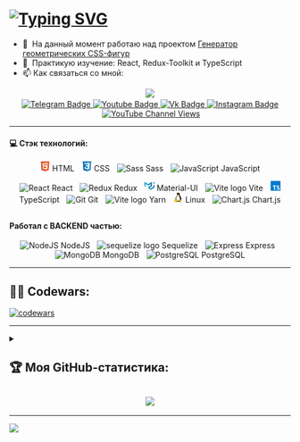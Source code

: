 
# <a href="https://git.io/typing-svg"><img src="https://readme-typing-svg.demolab.com?font=Fira+Code&weight=500&size=22&duration=3000&pause=3000&color=F7F7F7&center=true&vCenter=true&width=500&lines=Frontend-%D1%80%D0%B0%D0%B7%D1%80%D0%B0%D0%B1%D0%BE%D1%82%D1%87%D0%B8%D0%BA+%D0%BD%D0%B0+%D0%B1%D0%B0%D0%B7%D0%B5+ReactJS%E2%9A%A1%EF%B8%8F" alt="Typing SVG" /></a>

* 🚀  На данный момент работаю над проектом [Генератор геометрических CSS-фигур]([(https://github.com/zhebarov-m/interview-helper)])
* 🧠  Практикую изучение: React, Redux-Toolkit и TypeScript
* 📫  Как связаться со мной:

<div id="header" align="center">
  <img src="https://media.giphy.com/media/M9gbBd9nbDrOTu1Mqx/giphy.gif" width="100"/>
</div>
<div id="badges" align="center">
  <a href="https://t.me/Je_M1">
    <img src="https://img.shields.io/badge/Telegram-blue?style=for-the-badge&logo=telegram&logoColor=white" alt="Telegram Badge"/>
  </a>
  <a href="#">
    <img src="https://img.shields.io/badge/YouTube-red?style=for-the-badge&logo=youtube&logoColor=white" alt="Youtube Badge"/>
  </a>
    <a href="https://vk.com/id434638625">
    <img src="https://img.shields.io/badge/vk-blue?style=for-the-badge&logo=vk&logoColor=white" alt="Vk Badge"/>
  </a>
    <a href="your-twitter-URL">
    <img src="https://img.shields.io/badge/Gmail-white?style=for-the-badge&logo=gmail&logoColor=red" alt="Instagram Badge"/>
  </a>
</div>
<div align="center">
<img src="https://komarev.com/ghpvc/?username=zhebarov-m&style=flat-square&color=blue" alt=""/>
  <a href="#" target="_blank">
<img alt="YouTube Channel Views" src="https://img.shields.io/youtube/channel/views/UCxTe-frN6V-x9QEFUnLMerg">
</a>
</div>
<hr>

<h4>💻 Стэк технологий:</h4>

<!-- Группа 1: Языки разметки и стилей -->
<p align="center">
    <img src="https://raw.githubusercontent.com/devicons/devicon/master/icons/html5/html5-original.svg" height="18px" width="18px" />
  HTML
  <img width="5" />
    <img src="https://raw.githubusercontent.com/devicons/devicon/master/icons/css3/css3-original.svg" height="18px" width="18px" />
  CSS
  <img width="5" />
    <img src="https://raw.githubusercontent.com/danielcranney/readme-generator/main/public/icons/skills/sass-colored.svg" width="18px" height="18px" alt="Sass" />
  Sass
  <img width="5" />
    <img src="https://raw.githubusercontent.com/danielcranney/readme-generator/main/public/icons/skills/javascript-colored.svg" width="18px" height="18px" alt="JavaScript" />
  JavaScript
</p>

<!-- Группа 2: Фронтенд-фреймворки и инструменты разработки -->
<p align="center">
    <img src="https://raw.githubusercontent.com/danielcranney/readme-generator/main/public/icons/skills/react-colored.svg" width="18px" height="18px" alt="React" />
  React
  <img width="5" />
    <img src="https://raw.githubusercontent.com/danielcranney/readme-generator/main/public/icons/skills/redux-colored.svg" width="18px" height="18px" alt="Redux" />
  Redux
  <img width="5" />
    <img src="https://raw.githubusercontent.com/devicons/devicon/master/icons/materialui/materialui-original.svg" height="18px" width="18px" />
  Material-UI
  <img width="5" />
    <img width="18px" src="https://vitejs.dev/logo.svg" alt="Vite logo" />
  Vite
  <img width="5" />
    <img src="https://raw.githubusercontent.com/devicons/devicon/master/icons/typescript/typescript-original.svg" height="18px" width="18px" />
  TypeScript
  <img width="5" />
    <img src="https://raw.githubusercontent.com/danielcranney/readme-generator/main/public/icons/skills/git-colored.svg" height="18px" width="18px" alt="Git" />
  Git
  <img width="5" />
    <img width="18px" src="https://raw.githubusercontent.com/yarnpkg/assets/master/yarn-kitten-circle.png" alt="Vite logo" />
  Yarn
  <img width="5" />
    <img src="https://raw.githubusercontent.com/devicons/devicon/master/icons/linux/linux-original.svg" height="18" background=white/>
  Linux
  <img width="5" />
    <img src="https://profilinator.rishav.dev/skills-assets/logo-title.svg" alt="Chart.js" height="18" />
  Chart.js
</p>



##

<h4>Работал с BACKEND частью:</h4>

<!-- Группа 1: Технологии для бэкенда -->
<p align="center">
    <img src="https://raw.githubusercontent.com/danielcranney/readme-generator/main/public/icons/skills/nodejs-colored.svg" height="18" alt="NodeJS" />
  NodeJS
  <img width="5" />
  <img src="https://cdn.jsdelivr.net/gh/devicons/devicon/icons/sequelize/sequelize-original.svg" height="18" alt="sequelize logo"  />
  Sequelize
  <img width="5" />
    <img src="https://raw.githubusercontent.com/danielcranney/readme-generator/main/public/icons/skills/express-colored.svg" height="18" alt="Express" />
  Express
  <img width="5" />
    <img src="https://raw.githubusercontent.com/danielcranney/readme-generator/main/public/icons/skills/mongodb-colored.svg" height="18" alt="MongoDB" />
  MongoDB
  <img width="5" />
    <img src="https://raw.githubusercontent.com/danielcranney/readme-generator/main/public/icons/skills/postgresql-colored.svg" height="18" alt="PostgreSQL" />
  PostgreSQL
</p>


<hr>

## 👨‍💻 Codewars:

[![codewars](https://www.codewars.com/users/zhebarov-m/badges/large)](https://www.codewars.com/users/zhebarov-m) 
<hr>

<details>
<summary>

## 🏆 Моя GitHub-статистика: 
  
</summary>

<div align="center">
  <img src="https://github-readme-stats.vercel.app/api?username=zhebarov-m&title_color=0891b2&text_color=ffffff&icon_color=0891b2&bg_color=1c1917&show_icons=true&count_private=true&hide_border=true&card_width=550&locale=ru" align="center" />
</div>  

## Ежедневные данные:
<div align="center">
<a href="https://git.io/streak-stats">
  <img src="https://streak-stats.demolab.com?user=zhebarov-m&theme=dark&hide_border=true&border_radius=5&card_width=550&locale=ru" alt="GitHub Streak">
</a>
</div>  

</details>

<div align="center" width="100%">
  
![](https://github-readme-stats.vercel.app/api/top-langs/?username=zhebarov-m&theme=dark&locale=ru&card_width=400&hide_border=true&include_all_commits=true&count_private=true&layout=compact)

</div> 


<hr>

[![](https://visitcount.itsvg.in/api?id=zhebarov-m&icon=0&color=6)](https://visitcount.itsvg.in)
